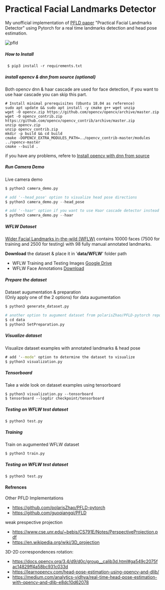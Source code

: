 # Practical Facial Landmarks Detector 

My unofficial implementation of [PFLD paper](https://arxiv.org/pdf/1902.10859.pdf) "Practical Facial Landmarks Detector" using Pytorch for a real time landmarks detection and head pose estimation.<br/>

![pfld](https://user-images.githubusercontent.com/35613645/109653302-89e1ef00-7b69-11eb-8dd7-e8810deebe44.png)


##### How to Install
```
 $ pip3 install -r requirements.txt
```
##### install opencv & dnn from source (optional)
Both opencv dnn & haar cascade are used for face detection, if you want to use haar cascade you can skip this part.
```
# Install minimal prerequisites (Ubuntu 18.04 as reference)
sudo apt update && sudo apt install -y cmake g++ wget unzip
wget -O opencv.zip https://github.com/opencv/opencv/archive/master.zip
wget -O opencv_contrib.zip https://github.com/opencv/opencv_contrib/archive/master.zip
unzip opencv.zip
unzip opencv_contrib.zip
mkdir -p build && cd build
cmake -DOPENCV_EXTRA_MODULES_PATH=../opencv_contrib-master/modules ../opencv-master
cmake --build .
```
if you have any problems, refere to [Install opencv with dnn from source](https://docs.opencv.org/master/d7/d9f/tutorial_linux_install.html)

##### Run Camera Demo
Live camera demo 
```python
$ python3 camera_demo.py

# add '--head_pose' option to visualize head pose directions 
$ python3 camera_demo.py --head_pose

# add '--haar' option if you want to use Haar cascade detector instead of dnn opencv face detector
$ python3 camera_demo.py --haar
```

##### WFLW Dataset
[Wider Facial Landmarks in-the-wild (WFLW)](https://wywu.github.io/projects/LAB/WFLW.html) contains 10000 faces (7500 for training and 2500 for testing) with 98 fully manual annotated landmarks.

**Download** the dataset & place it in '**data/WFLW**' folder path
- WFLW Training and Testing Images [Google Drive](https://drive.google.com/file/d/1hzBd48JIdWTJSsATBEB_eFVvPL1bx6UC/view)<br/>
- WFLW Face Annotations [Download](https://wywu.github.io/projects/LAB/support/WFLW_annotations.tar.gz)<br/>
##### Prepare the dataset
Dataset augumentation & preparation <br/>
(Only apply one of the 2 options) for data augumentation
```python
$ python3 generate_dataset.py
```
```python
# another option to augument dataset from polarisZhao/PFLD-pytorch repo 
$ cd data
$ python3 SetPreparation.py
```


##### Visualize dataset
Visualize dataset examples with annotated landmarks & head pose 
```cmd
# add '--mode' option to determine the dataset to visualize
$ python3 visualization.py
```
##### Tensorboard 
Take a wide look on dataset examples using tensorboard
```
$ python3 visualization.py --tensorboard
$ tensorboard --logdir checkpoint/tensorboard
```

##### Testing on WFLW test dataset
```
$ python3 test.py
```


##### Training 
Train on augumented WFLW dataset
```
$ python3 train.py
```

##### Testing on WFLW test dataset
```
$ python3 test.py
```


#### Refrences
Other PFLD Implementations
- https://github.com/polarisZhao/PFLD-pytorch
- https://github.com/guoqiangqi/PFLD

weak prespective projection
- https://www.cse.unr.edu/~bebis/CS791E/Notes/PerspectiveProjection.pdf
- https://en.wikipedia.org/wiki/3D_projection

3D-2D correspondences rotation:
- https://docs.opencv.org/3.4/d9/d0c/group__calib3d.html#ga549c2075fac14829ff4a58bc931c033d
- https://learnopencv.com/head-pose-estimation-using-opencv-and-dlib/
- https://medium.com/analytics-vidhya/real-time-head-pose-estimation-with-opencv-and-dlib-e8dc10d62078

